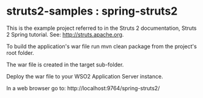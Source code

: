 struts2-samples : spring-struts2
=============================
This is the example project referred to in the
Struts 2 documentation, Struts 2 Spring tutorial.
See:  http://struts.apache.org.

To build the application's war file run mvn clean package
from the project's root folder.

The war file is created in the target sub-folder.

Deploy the war file to your WSO2 Application Server instance. 

In a web browser go to:  http://localhost:9764/spring-struts2/


